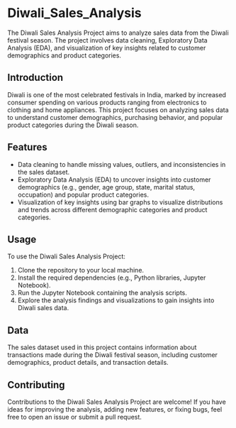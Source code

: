 # Diwali_Sales_Analysis

The Diwali Sales Analysis Project aims to analyze sales data from the Diwali festival season. The project involves data cleaning, Exploratory Data Analysis (EDA), and visualization of key insights related to customer demographics and product categories.

## Introduction

Diwali is one of the most celebrated festivals in India, marked by increased consumer spending on various products ranging from electronics to clothing and home appliances. This project focuses on analyzing sales data to understand customer demographics, purchasing behavior, and popular product categories during the Diwali season.

## Features

- Data cleaning to handle missing values, outliers, and inconsistencies in the sales dataset.
- Exploratory Data Analysis (EDA) to uncover insights into customer demographics (e.g., gender, age group, state, marital status, occupation) and popular product categories.
- Visualization of key insights using bar graphs to visualize distributions and trends across different demographic categories and product categories.

## Usage

To use the Diwali Sales Analysis Project:

1. Clone the repository to your local machine.
2. Install the required dependencies (e.g., Python libraries, Jupyter Notebook).
3. Run the Jupyter Notebook containing the analysis scripts.
4. Explore the analysis findings and visualizations to gain insights into Diwali sales data.

## Data

The sales dataset used in this project contains information about transactions made during the Diwali festival season, including customer demographics, product details, and transaction details.

## Contributing

Contributions to the Diwali Sales Analysis Project are welcome! If you have ideas for improving the analysis, adding new features, or fixing bugs, feel free to open an issue or submit a pull request.

